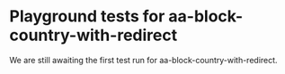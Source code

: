 # Playground tests for aa-block-country-with-redirect
We are still awaiting the first test run for aa-block-country-with-redirect.
